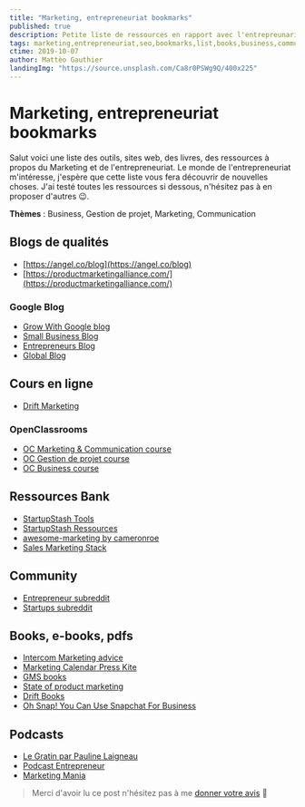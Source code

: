 ```yaml
---
title: "Marketing, entrepreneuriat bookmarks"
published: true
description: Petite liste de ressources en rapport avec l'entrepreunariat
tags: marketing,entrepreneuriat,seo,bookmarks,list,books,business,communication,OSS
ctime: 2019-10-07
author: Mattèo Gauthier
landingImg: "https://source.unsplash.com/Ca8r0PSWg9Q/400x225"
---
```

# Marketing, entrepreneuriat bookmarks

Salut voici une liste des outils, sites web, des livres, des ressources à propos du Marketing et de l'entrepreneuriat. Le monde de l'entrepreneuriat m'intéresse, j'espère que cette liste vous fera découvrir de nouvelles choses. J'ai testé toutes les ressources si dessous, n'hésitez pas à en proposer d'autres 😉.

**Thèmes** : Business, Gestion de projet, Marketing, Communication

## Blogs de qualités

- [https://angel.co/blog](https://angel.co/blog)
- [https://productmarketingalliance.com/](https://productmarketingalliance.com/)

### Google Blog

- [Grow With Google blog](https://www.blog.google/outreach-initiatives/grow-with-google/)
- [Small Business Blog](https://www.blog.google/outreach-initiatives/small-business/)
- [Entrepreneurs Blog](https://www.blog.google/outreach-initiatives/entrepreneurs/)
- [Global Blog](https://www.blog.google/)

## Cours en ligne

- [Drift Marketing](https://www.drift.com/)

### OpenClassrooms

- [OC Marketing & Communication course](https://openclassrooms.com/fr/search?categories=Marketing%20%26%20Communication&type=course)
- [OC Gestion de projet course](https://openclassrooms.com/fr/search?categories=Gestion%20de%20projet&type=course)
- [OC Business course](https://openclassrooms.com/fr/search?categories=Business&type=course)

## Ressources Bank

- [StartupStash Tools](https://startupstash.com/explore?type=tools&sort=top-rated)
- [StartupStash Ressources](https://startupstash.com/explore?type=resources&sort=top-rated)
- [awesome-marketing by cameronroe](https://github.com/cameronroe/awesome-marketing)
- [Sales Marketing Stack](http://salesmarketingstack.com/)

## Community

- [Entrepreneur subreddit](https://www.reddit.com/r/Entrepreneur/)
- [Startups subreddit](http://reddit.com/r/startups)

## Books, e-books, pdfs

- [Intercom Marketing advice](https://www.intercom.com/books/marketing)
- [Marketing Calendar Press Kite](https://calendar.presskite.com/)
- [GMS books](https://growthmarketingstage.com/)
- [State of product marketing](https://productmarketingalliance.com/state-of-product-marketing)
- [Drift Books](https://www.drift.com/books/)
- [Oh Snap! You Can Use Snapchat For Business](https://www.amazon.com/Snap-You-Can-Snapchat-Business-ebook/dp/B01K8DCMLS/)

## Podcasts

- [Le Gratin par Pauline Laigneau](https://open.spotify.com/show/17x20pb4lhkWzHjn7LzyRQ)
- [Podcast Entrepreneur](https://open.spotify.com/show/050ElOQU6ChC3TcVWvaJYI)
- [Marketing Mania](https://open.spotify.com/show/56SD5Qnb7L74kzuGUgjyGf)

> Merci d'avoir lu ce post n'hésitez pas à me [donner votre avis](https://twitter.com/MattixNow) 🙂

